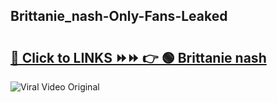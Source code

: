 
 ## Brittanie_nash-Only-Fans-Leaked

# <h2><a href="https://clipsfans.com/Brittanie_nash&ref=git">🔗 Click to LINKS ⏩⏩ 👉 🟢 Brittanie nash </a></h2>

<a href="https://clipsfans.com/Brittanie_nash&ref=git" rel="nofollow" data-target="animated-image.originalLink"><img src="https://i.ibb.co.com/xMMVF88/686577567.gif" alt="Viral Video Original" style="max-width: 100%; display: inline-block;" data-target="animated-image.originalImage"></a>
